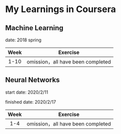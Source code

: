 # My Learnings in Coursera

## Machine Learning

date: 2018 spring

| Week |             Exercise              |
| :--: | :-------------------------------: |
| 1-10 | omission，all have been completed |



## Neural Networks

start date: 2020/2/11

finished date: 2020/2/17

| Week |             Exercise              |
| :--: | :-------------------------------: |
| 1-4  | omission，all have been completed |

